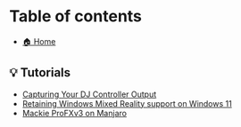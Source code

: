 # Table of contents

* [🏠 Home](README.md)

## 💡 Tutorials

* [Capturing Your DJ Controller Output](tutorials/capturing-your-dj-controller-output.md)
* [Retaining Windows Mixed Reality support on Windows 11](tutorials/retaining-windows-mixed-reality-support-on-windows-11.md)
* [Mackie ProFXv3 on Manjaro](tutorials/mackie-profxv3-on-manjaro.md)
